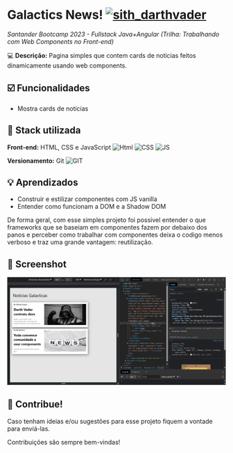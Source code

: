 
# Galactics News! [![sith_darthvader](https://cdn3.emoji.gg/emojis/8399-sith-darthvader.png)](https://emoji.gg/emoji/8399-sith-darthvader)


_Santander Bootcamp 2023 - Fullstack Java+Angular
(Trilha: Trabalhando com Web Components no Front-end)_

💻 **Descrição:** Pagina simples que contem cards de noticias feitos dinamicamente usando web components.


## ☑️ Funcionalidades

- Mostra cards de noticias


## 🧩 Stack utilizada

**Front-end:** HTML, CSS e JavaScript
![Html](https://www.flaticon.com/br/icone-gratis/html-5_5968267?term=html&page=1&position=2&origin=search&related_id=5968267) ![CSS](https://www.flaticon.com/br/icone-gratis/css-3_5968242?term=css&page=1&position=4&origin=search&related_id=5968242) ![JS](https://www.flaticon.com/br/icone-gratis/js_5968292?term=js&page=1&position=3&origin=search&related_id=5968292)

**Versionamento:** Git
![GIT](https://www.flaticon.com/br/icone-gratis/git_7544486?term=git&page=1&position=11&origin=search&related_id=7544486)


## 💡 Aprendizados

- Construir e estilizar componentes com JS vanilla
- Entender como funcionam a DOM e a Shadow DOM

De forma geral, com esse simples projeto foi possivel entender o que frameworks que se baseiam em componentes fazem por debaixo dos panos e perceber como trabalhar com componentes deixa o codigo menos verboso e traz uma grande vantagem: reutilização.


## 🎨 Screenshot

![App Screenshot](https://github.com/viniciussz7/web-components-js/blob/main/assets/screenshot.png)


## 🤝 Contribue!

Caso tenham ideias e/ou sugestões para esse projeto fiquem a vontade para enviá-las.

Contribuições são sempre bem-vindas!
